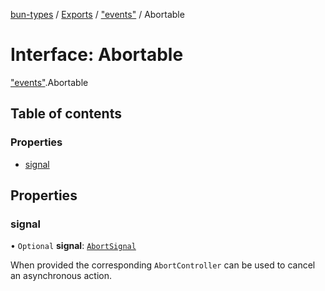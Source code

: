 [bun-types](https://github.com/oven-sh/bun-types/blob/master/api-docs/README.md) / [Exports](https://github.com/oven-sh/bun-types/blob/master/api-docs/modules.md) / ["events"](https://github.com/oven-sh/bun-types/blob/master/api-docs/modules/events_.md) / Abortable

# Interface: Abortable

["events"](https://github.com/oven-sh/bun-types/blob/master/api-docs/modules/events_.md).Abortable

## Table of contents

### Properties

- [signal](https://github.com/oven-sh/bun-types/blob/master/api-docs/interfaces/events_.Abortable.md#signal)

## Properties

### signal

• `Optional` **signal**: [`AbortSignal`](https://github.com/oven-sh/bun-types/blob/master/api-docs/modules.md#abortsignal)

When provided the corresponding `AbortController` can be used to cancel an asynchronous action.
